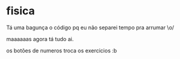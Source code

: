 # fisica

Tá uma bagunça o código pq eu não separei tempo pra arrumar \o/

maaaaaas agora tá tudo ai.

os botões de numeros troca os exercicios :b
